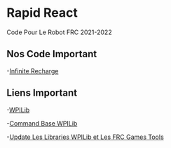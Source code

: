 # Rapid React
 Code Pour Le Robot FRC 2021-2022
 
## Nos Code Important
 -[Infinite Recharge](https://github.com/huskies5439/InfiniteRecharge)
 
## Liens Important
  -[WPILib](https://docs.wpilib.org/en/stable/index.html)
  
  -[Command Base WPILib](https://docs.wpilib.org/en/stable/docs/software/commandbased/index.html)
  
  -[Update Les Libraries WPILib et Les FRC Games Tools](https://docs.wpilib.org/en/stable/docs/zero-to-robot/step-2/index.html)
